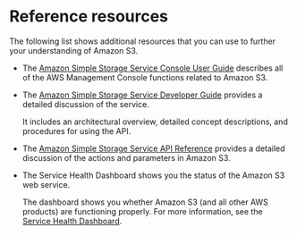 # Reference resources<a name="S3-gsg-ReferenceResources"></a>

The following list shows additional resources that you can use to further your understanding of Amazon S3\.
+ The [Amazon Simple Storage Service Console User Guide](https://docs.aws.amazon.com/AmazonS3/latest/user-guide/) describes all of the AWS Management Console functions related to Amazon S3\.
+ The [Amazon Simple Storage Service Developer Guide](https://docs.aws.amazon.com/AmazonS3/latest/dev/) provides a detailed discussion of the service\. 

  It includes an architectural overview, detailed concept descriptions, and procedures for using the API\. 
+ The [Amazon Simple Storage Service API Reference](https://docs.aws.amazon.com/AmazonS3/latest/API/) provides a detailed discussion of the actions and parameters in Amazon S3\.
+ The Service Health Dashboard shows you the status of the Amazon S3 web service\.

  The dashboard shows you whether Amazon S3 \(and all other AWS products\) are functioning properly\. For more information, see the [Service Health Dashboard](http://status.aws.amazon.com/)\.